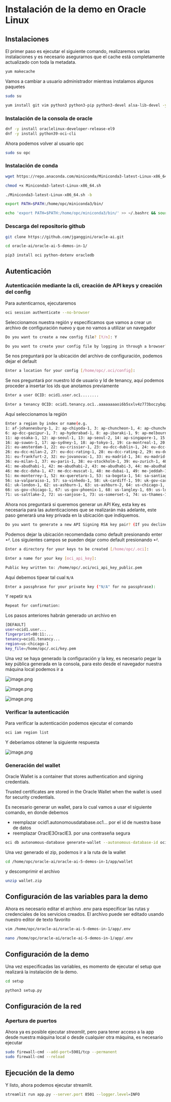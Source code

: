 # Instalación de la demo en Oracle Linux

## Instalaciones

El primer paso es ejecutar el siguiente comando, realizaremos varias instalaciones y es necesario asegurarnos que el cache está completamente actualizado con toda la metadata.

```bash
yum makecache
```

Vamos a cambiar a usuario administrador mientras instalamos algunos paquetes

```bash
sudo su
```

```bash
yum install git vim python3 python3-pip python3-devel alsa-lib-devel -y
```

### Instalación de la consola de oracle

```bash
dnf -y install oraclelinux-developer-release-el9
dnf -y install python39-oci-cli
```

Ahora podemos volver al usuario opc

```bash
sudo su opc
```

### Instalación de conda

```bash
wget https://repo.anaconda.com/miniconda/Miniconda3-latest-Linux-x86_64.sh
```

```bash
chmod +x Miniconda3-latest-Linux-x86_64.sh
```

```bash
./Miniconda3-latest-Linux-x86_64.sh -b
```

```bash
export PATH=$PATH:/home/opc/miniconda3/bin/
```

```bash
echo 'export PATH=$PATH:/home/opc/miniconda3/bin/' >> ~/.bashrc && source ~/.bashrc
```

### Descarga del repositorio github

```bash
git clone https://github.com/jganggini/oracle-ai.git
```

```bash
cd oracle-ai/oracle-ai-5-demos-in-1/
```

```bash
pip3 install oci python-dotenv oracledb
```

## Autenticación

### Autenticación mediante la cli, creación de API keys y creación del config

Para autenticarnos, ejecutaremos

```bash
oci session authenticate --no-browser
```

Seleccionamos nuestra región y especificamos que vamos a crear un archivo de configuración nuevo y que no vamos a utilizar un navegador

```bash
Do you want to create a new config file? [Y/n]: Y
```

```bash
Do you want to create your config file by logging in through a browser? [Y/n]: n
```

Se nos preguntará por la ubicación del archivo de configuración, podemos dejar el default

```bash
Enter a location for your config [/home/opc/.oci/config]:
```

Se nos preguntará por nuestro Id de usuario y Id de tenancy, aquí podemos proceder a insertar los ids que anotamos previamente

```bash
Enter a user OCID: ocid1.user.oc1........
```

```bash
Enter a tenancy OCID: ocid1.tenancy.oc1..aaaaaaaaoi6b5sxlv4z773boczybqz3h2vspvvru42jysvizl77lky22ijaq
```

Aquí seleccionamos la región

```bash
Enter a region by index or name(e.g.
1: af-johannesburg-1, 2: ap-chiyoda-1, 3: ap-chuncheon-1, 4: ap-chuncheon-2, 5: ap-dcc-canberra-1,
6: ap-dcc-gazipur-1, 7: ap-hyderabad-1, 8: ap-ibaraki-1, 9: ap-melbourne-1, 10: ap-mumbai-1,
11: ap-osaka-1, 12: ap-seoul-1, 13: ap-seoul-2, 14: ap-singapore-1, 15: ap-singapore-2,
16: ap-suwon-1, 17: ap-sydney-1, 18: ap-tokyo-1, 19: ca-montreal-1, 20: ca-toronto-1,
21: eu-amsterdam-1, 22: eu-crissier-1, 23: eu-dcc-dublin-1, 24: eu-dcc-dublin-2, 25: eu-dcc-milan-1,
26: eu-dcc-milan-2, 27: eu-dcc-rating-1, 28: eu-dcc-rating-2, 29: eu-dcc-zurich-1, 30: eu-frankfurt-1,
31: eu-frankfurt-2, 32: eu-jovanovac-1, 33: eu-madrid-1, 34: eu-madrid-2, 35: eu-marseille-1,
36: eu-milan-1, 37: eu-paris-1, 38: eu-stockholm-1, 39: eu-zurich-1, 40: il-jerusalem-1,
41: me-abudhabi-1, 42: me-abudhabi-2, 43: me-abudhabi-3, 44: me-abudhabi-4, 45: me-alain-1,
46: me-dcc-doha-1, 47: me-dcc-muscat-1, 48: me-dubai-1, 49: me-jeddah-1, 50: me-riyadh-1,
51: mx-monterrey-1, 52: mx-queretaro-1, 53: sa-bogota-1, 54: sa-santiago-1, 55: sa-saopaulo-1,
56: sa-valparaiso-1, 57: sa-vinhedo-1, 58: uk-cardiff-1, 59: uk-gov-cardiff-1, 60: uk-gov-london-1,
61: uk-london-1, 62: us-ashburn-1, 63: us-ashburn-2, 64: us-chicago-1, 65: us-gov-ashburn-1,
66: us-gov-chicago-1, 67: us-gov-phoenix-1, 68: us-langley-1, 69: us-luke-1, 70: us-phoenix-1,
71: us-saltlake-2, 72: us-sanjose-1, 73: us-somerset-1, 74: us-thames-1): 64
```

Ahora nos preguntará si queremos generar un API Key, esta key es necesaria para las autenticaciones que se realizarán más adelante, este paso generará una key privada en la ubicación que indiquemos.

```bash
Do you want to generate a new API Signing RSA key pair? (If you decline you will be asked to supply the path to an existing key.) [Y/n]: Y
```

Podemos dejar la ubicación recomendada como default presionando enter ↵. Los siguientes campos se pueden dejar como default presionando ↵.

```bash
Enter a directory for your keys to be created [/home/opc/.oci]:
```

```bash
Enter a name for your key [oci_api_key]:
```

```bash
Public key written to: /home/opc/.oci/oci_api_key_public.pem
```

Aquí debemos tipear tal cual `N/A`

```bash
Enter a passphrase for your private key ("N/A" for no passphrase):
```

Y repetir `N/A`

```bash
Repeat for confirmation:
```

Los pasos anteriores habrán generado un archivo en 

```bash
[DEFAULT]
user=ocid1.user...
fingerprint=00:11:...
tenancy=ocid1.tenancy...
region=us-chicago-1
key_file=/home/opc/.oci/key.pem
```

Una vez se haya generado la configuración y la key, es necesario pegar la key pública generada en la consola, para esto desde el navegador nuestra máquina local podemos ir a 

![image.png](./images/image.png)

![image.png](./images/image%201.png)

![image.png](./images/image%202.png)

### Verificar la autenticación

Para verificar la autenticación podemos ejecutar el comando

```bash
oci iam region list
```

Y deberíamos obtener la siguiente respuesta

![image.png](./images/oci%20iam.png)

### Generación del wallet

Oracle Wallet is a container that stores authentication and signing credentials.

Trusted certificates are stored in the Oracle Wallet when the wallet is used for security credentials.

Es necesario generar un wallet, para lo cual vamos a usar el siguiente comando, en donde debemos

- reemplazar ocid1.autonomousdatabase.oc1... por el id de nuestra base de datos
- reemplazar OraclE3OraclE3. por una contraseña segura

```bash
oci db autonomous-database generate-wallet --autonomous-database-id ocid1.autonomousdatabase.oc1... --password OraclE3OraclE3. --file /home/opc/oracle-ai/oracle-ai-5-demos-in-1/app/wallet/wallet.zip
```

Una vez generado el zip, podemos ir a la ruta de la wallet 

```bash
cd /home/opc/oracle-ai/oracle-ai-5-demos-in-1/app/wallet
```

y descomprimir el archivo

```bash
unzip wallet.zip
```

## Configuración de las variables para la demo

Ahora es necesario editar el archivo .env para especificar las rutas y credenciales de los servicios creados. El archivo puede ser editado usando nuestro editor de texto favorito

```bash
vim /home/opc/oracle-ai/oracle-ai-5-demos-in-1/app/.env
```

```bash
nano /home/opc/oracle-ai/oracle-ai-5-demos-in-1/app/.env
```

## Configuración de la demo

Una vez especificadas las variables, es momento de ejecutar el setup que realizará la instalación de la demo.

```bash
cd setup
```

```bash
python3 setup.py
```

## Configuración de la red

### Apertura de puertos

Ahora ya es posible ejecutar *streamlit*, pero para tener acceso a la app desde nuestra máquina local o desde cualquier otra máquina, es necesario ejecutar

```bash
sudo firewall-cmd --add-port=5901/tcp --permanent
sudo firewall-cmd --reload
```

## Ejecución de la demo

Y listo, ahora podemos ejecutar streamlit.

```bash
streamlit run app.py --server.port 8501 --logger.level=INFO
```